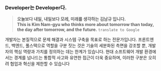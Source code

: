 ### Developer는 Developer다. 

> **오늘보다 내일, 내일보다 모레, 미래를 생각하는 김남규 입니다.**  
> **This is Kim Nam-gyu who thinks more about tomorrow than today, the day after tomorrow, and the future.** ``translate to Google``



개발자는 본질적으로 문제 해결과 시스템 구축을 목표로 하는 전문가입니다. 프론트엔드, 백엔드, 풀스택으로 역할을 구분 짓는 것은 기술의 세분화된 측면을 강조할 뿐, 개발자의 핵심 역량과 가치를 정의하는 데는 한계가 있습니다. 현대 소프트웨어 개발 환경에서는 경계를 넘나드는 통합적 사고와 유연한 접근이 더욱 중요하며, 이러한 구분은 오히려 협업과 혁신을 제한할 수 있습니다
